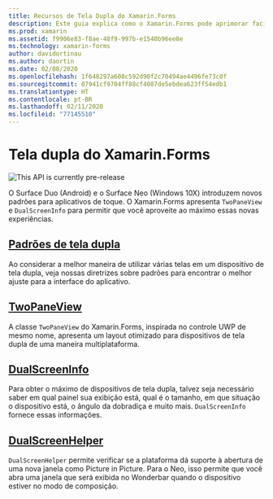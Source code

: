 ```yaml
---
title: Recursos de Tela Dupla do Xamarin.Forms
description: Este guia explica como o Xamarin.Forms pode aprimorar facilmente os aplicativos para dispositivos de tela dupla.
ms.prod: xamarin
ms.assetid: f9906e83-f8ae-48f9-997b-e1540b96ee8e
ms.technology: xamarin-forms
author: davidortinau
ms.author: daortin
ms.date: 02/08/2020
ms.openlocfilehash: 1f648297a608c592d90f2c70494ae4496fe73c0f
ms.sourcegitcommit: 07941cf9704ff88cf4087de5ebdea623ff54edb1
ms.translationtype: HT
ms.contentlocale: pt-BR
ms.lasthandoff: 02/11/2020
ms.locfileid: "77145510"
---
```

# <a name="xamarinforms-dual-screen"></a>Tela dupla do Xamarin.Forms

![](~/media/shared/preview.png "This API is currently pre-release")

O Surface Duo (Android) e o Surface Neo (Windows 10X) introduzem novos padrões para aplicativos de toque. O Xamarin.Forms apresenta `TwoPaneView` e `DualScreenInfo` para permitir que você aproveite ao máximo essas novas experiências.

## <a name="dual-screen-patternsdesign-patternsmd"></a>[Padrões de tela dupla](design-patterns.md)

Ao considerar a melhor maneira de utilizar várias telas em um dispositivo de tela dupla, veja nossas diretrizes sobre padrões para encontrar o melhor ajuste para a interface do aplicativo.

## <a name="twopaneviewtwopaneviewmd"></a>[TwoPaneView](twopaneview.md)

A classe `TwoPaneView` do Xamarin.Forms, inspirada no controle UWP de mesmo nome, apresenta um layout otimizado para dispositivos de tela dupla de uma maneira multiplataforma.

## <a name="dualscreeninfodual-screen-infomd"></a>[DualScreenInfo](dual-screen-info.md)

Para obter o máximo de dispositivos de tela dupla, talvez seja necessário saber em qual painel sua exibição está, qual é o tamanho, em que situação o dispositivo está, o ângulo da dobradiça e muito mais. `DualScreenInfo` fornece essas informações.

## <a name="dualscreenhelperdual-screen-helpermd"></a>[DualScreenHelper](dual-screen-helper.md)
`DualScreenHelper` permite verificar se a plataforma dá suporte à abertura de uma nova janela como Picture in Picture. Para o Neo, isso permite que você abra uma janela que será exibida no Wonderbar quando o dispositivo estiver no modo de composição.